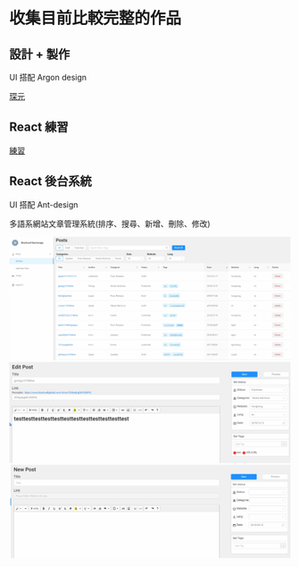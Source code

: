 # 收集目前比較完整的作品

## 設計 + 製作

UI 搭配 Argon design

[琛元](http://www.chumyuan.com/)

## React 練習

[練習](https://aiko3310.github.io/The-F2E/)

## React 後台系統

UI 搭配 Ant-design

多語系網站文章管理系統(排序、搜尋、新增、刪除、修改)

![backstage](./img/backstage1.jpg)
![backstage](./img/backstage2.jpg)
![backstage](./img/backstage3.jpg)

